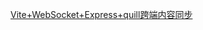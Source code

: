 [Vite+WebSocket+Express+quill跨端内容同步](https://my.oschina.net/codingDog/blog/5475739 "Vite+WebSocket+Express+quill跨端内容同步")

